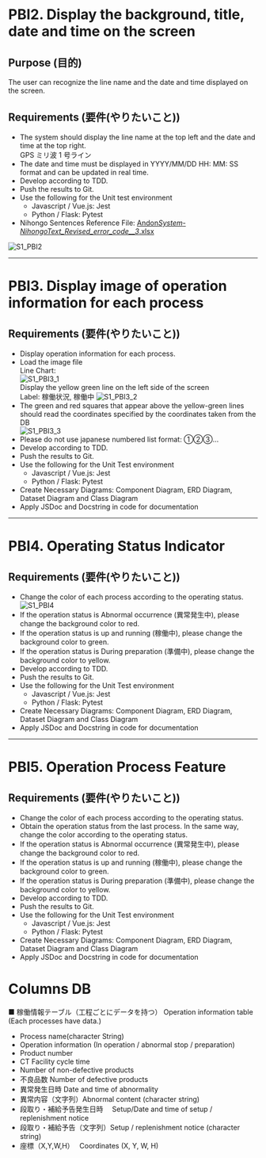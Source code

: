# PBI2. Display the background, title, date and time on the screen

## Purpose (目的)

The user can recognize the line name and the date and time displayed on the screen.

## Requirements (要件(やりたいこと))

- The system should display the line name at the top left and the date and time at the top right.  
  GPS ミリ波 1 号ライン
- The date and time must be displayed in YYYY/MM/DD HH: MM: SS format and can be updated in real time.
- Develop according to TDD.
- Push the results to Git.
- Use the following for the Unit test environment
  - Javascript / Vue.js: Jest
  - Python / Flask: Pytest
- Nihongo Sentences Reference File:
  [Andon*System*-_NihongoText_Revised_error_code\_\_3_.xlsx](/uploads/18c5d9d93376bb035642eedba975ded5/Andon_System_-_NihongoText_Revised_error_code__3_.xlsx)

![S1_PBI2](/uploads/ee11f475b74cbf358a9c11902ebcd3b6/S1_PBI2.png)

<hr>

# PBI3. Display image of operation information for each process

## Requirements (要件(やりたいこと))

- Display operation information for each process.
- Load the image file \
  Line Chart: \
  ![S1_PBI3_1](/uploads/900653313284da8c1727df4abbe6e931/S1_PBI3_1.png) \
  Display the yellow green line on the left side of the screen \
  Label: 稼働状況, 稼働中
  ![S1_PBI3_2](/uploads/adba9fbfec788a35a6ad2c94d0584125/S1_PBI3_2.png)
- The green and red squares that appear above the yellow-green lines should read the coordinates specified by the coordinates taken from the DB \
  ![S1_PBI3_3](/uploads/2b7971de2874075e62fbe01397ef277d/S1_PBI3_3.png)
- Please do not use japanese numbered list format: ①②③...
- Develop according to TDD.
- Push the results to Git.
- Use the following for the Unit Test environment
  - Javascript / Vue.js: Jest
  - Python / Flask: Pytest
- Create Necessary Diagrams: Component Diagram, ERD Diagram, Dataset Diagram and Class Diagram
- Apply JSDoc and Docstring in code for documentation

<hr>

# PBI4. Operating Status Indicator

## Requirements (要件(やりたいこと))

- Change the color of each process according to the operating status. \
  ![S1_PBI4](/uploads/601be6c98342d818ae8fa3425da9d222/S1_PBI4.png)
- If the operation status is Abnormal occurrence (異常発生中), please change the background color to red.
- If the operation status is up and running (稼働中), please change the background color to green.
- If the operation status is During preparation (準備中), please change the background color to yellow.
- Develop according to TDD.
- Push the results to Git.
- Use the following for the Unit Test environment
  - Javascript / Vue.js: Jest
  - Python / Flask: Pytest
- Create Necessary Diagrams: Component Diagram, ERD Diagram, Dataset Diagram and Class Diagram
- Apply JSDoc and Docstring in code for documentation

<hr>

# PBI5. Operation Process Feature

## Requirements (要件(やりたいこと))

- Change the color of each process according to the operating status.
- Obtain the operation status from the last process. In the same way, change the color according to the operating status.
- If the operation status is Abnormal occurrence (異常発生中), please change the background color to red.
- If the operation status is up and running (稼働中), please change the background color to green.
- If the operation status is During preparation (準備中), please change the background color to yellow.
- Develop according to TDD.
- Push the results to Git.
- Use the following for the Unit Test environment
  - Javascript / Vue.js: Jest
  - Python / Flask: Pytest
- Create Necessary Diagrams: Component Diagram, ERD Diagram, Dataset Diagram and Class Diagram
- Apply JSDoc and Docstring in code for documentation

# Columns DB

■ 稼働情報テーブル（工程ごとにデータを持つ）
Operation information table
(Each processes have data.)

- Process name(character String)
- Operation information
  (In operation / abnormal stop / preparation)
- Product number
- CT Facility cycle time
- Number of non-defective products
- 不良品数 Number of defective products
- 異常発生日時 Date and time of abnormality
- 異常内容（文字列）Abnormal content (character string)
- 段取り・補給予告発生日時　 Setup/Date and time of setup / replenishment notice
- 段取り・補給予告（文字列）Setup / replenishment notice (character string)
- 座標（X,Y,W,H）　 Coordinates (X, Y, W, H)
